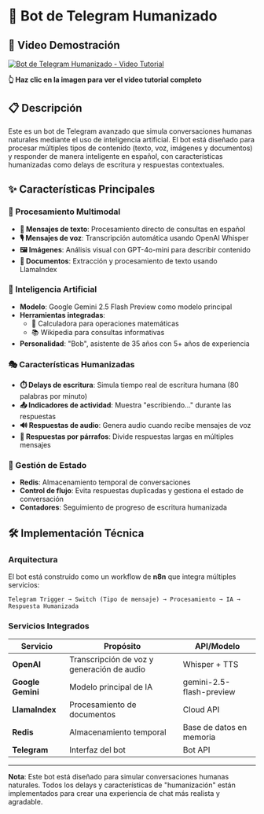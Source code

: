# 🤖 Bot de Telegram Humanizado

## 🎥 Video Demostración

[![Bot de Telegram Humanizado - Video Tutorial](https://img.youtube.com/vi/rWN_LS6cnXc/maxresdefault.jpg)](https://youtu.be/rWN_LS6cnXc)

**👆 Haz clic en la imagen para ver el video tutorial completo**

## 📋 Descripción

Este es un bot de Telegram avanzado que simula conversaciones humanas naturales mediante el uso de inteligencia artificial. El bot está diseñado para procesar múltiples tipos de contenido (texto, voz, imágenes y documentos) y responder de manera inteligente en español, con características humanizadas como delays de escritura y respuestas contextuales.

## ✨ Características Principales

### 🎯 Procesamiento Multimodal

- **📝 Mensajes de texto**: Procesamiento directo de consultas en español
- **🎙️ Mensajes de voz**: Transcripción automática usando OpenAI Whisper
- **🖼️ Imágenes**: Análisis visual con GPT-4o-mini para describir contenido
- **📄 Documentos**: Extracción y procesamiento de texto usando LlamaIndex

### 🧠 Inteligencia Artificial

- **Modelo**: Google Gemini 2.5 Flash Preview como modelo principal
- **Herramientas integradas**:
  - 🧮 Calculadora para operaciones matemáticas
  - 📚 Wikipedia para consultas informativas
- **Personalidad**: "Bob", asistente de 35 años con 5+ años de experiencia

### 🎭 Características Humanizadas

- **⏱️ Delays de escritura**: Simula tiempo real de escritura humana (80 palabras por minuto)
- **📤 Indicadores de actividad**: Muestra "escribiendo..." durante las respuestas
- **🔊 Respuestas de audio**: Genera audio cuando recibe mensajes de voz
- **📝 Respuestas por párrafos**: Divide respuestas largas en múltiples mensajes

### 💾 Gestión de Estado

- **Redis**: Almacenamiento temporal de conversaciones
- **Control de flujo**: Evita respuestas duplicadas y gestiona el estado de conversación
- **Contadores**: Seguimiento de progreso de escritura humanizada

## 🛠️ Implementación Técnica

### Arquitectura

El bot está construido como un workflow de **n8n** que integra múltiples servicios:

```
Telegram Trigger → Switch (Tipo de mensaje) → Procesamiento → IA → Respuesta Humanizada
```



### Servicios Integrados

| Servicio          | Propósito                                  | API/Modelo               |
| ----------------- | ------------------------------------------ | ------------------------ |
| **OpenAI**        | Transcripción de voz y generación de audio | Whisper + TTS            |
| **Google Gemini** | Modelo principal de IA                     | gemini-2.5-flash-preview |
| **LlamaIndex**    | Procesamiento de documentos                | Cloud API                |
| **Redis**         | Almacenamiento temporal                    | Base de datos en memoria |
| **Telegram**      | Interfaz del bot                           | Bot API                  |


---

**Nota**: Este bot está diseñado para simular conversaciones humanas naturales. Todos los delays y características de "humanización" están implementados para crear una experiencia de chat más realista y agradable.
